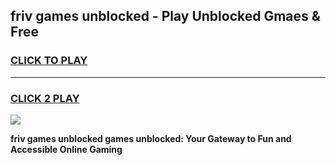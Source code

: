 
## friv games unblocked - Play Unblocked Gmaes & Free
<h3>
<a href="https://premium.freeplayer.one?title=friv_games_unblocked&ref=20F">CLICK TO PLAY</a></h3>
<hr>

<h3>
<a href="https://premium.freeplayer.one?title=friv_games_unblocked&ref=20F">CLICK 2 PLAY</a>
  
</h3>

<a href="https://premium.freeplayer.one?title=friv_games_unblocked&ref=20F/"><img src="https://clearcache.store/games.png"></a>


**friv games unblocked games unblocked: Your Gateway to Fun and Accessible Online Gaming**
